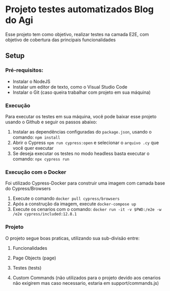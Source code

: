 # Projeto testes automatizados Blog do Agi

Esse projeto tem como objetivo, realizar testes na camada E2E, com objetivo de cobertura das principais funcionalidades

## Setup
### Pré-requisitos:

- Instalar o NodeJS
- Instalar um editor de texto, como o Visual Studio Code
- Instalar o Git (caso queira trabalhar com projeto em sua máquina)

### Execução

Para executar os testes em sua máquina, você pode baixar esse projeto usando o Github e seguir os passos abaixo:

1. Instalar as dependências configuradas do `package.json`, usando o comando: `npm install`
2. Abrir o Cypress `npm run cypress:open` e selecionar o `arquivo .cy` que você quer executar
3. Se deseja executar os testes no modo headless basta executar o comando: `npx cypress run`

### Execução com o Docker

Foi utilizado Cypress-Docker para construir uma imagem com camada base do Cypress/Browsers

1. Execute o comando `docker pull cypress/browsers`
2. Após a construção da imagem, execute `docker-compose up`
3. Execute os cenarios com o comando: `docker run -it -v $PWD:/e2e -w /e2e cypress/included:12.8.1`

### Projeto

O projeto segue boas praticas, utilizando sua sub-divisão entre:

1. Funcionalidades

2. Page Objects (page)
3. Testes (tests)

4. Custom Commands (não utilizados para o projeto devido aos cenarios não exigirem mas caso necessario, estaria em support/commands.js)

